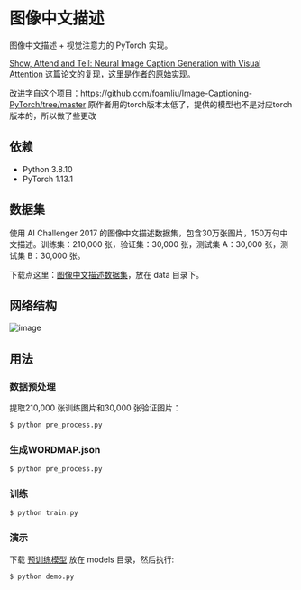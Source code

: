 # 图像中文描述

图像中文描述 + 视觉注意力的 PyTorch 实现。

[Show, Attend and Tell: Neural Image Caption Generation with Visual Attention](https://arxiv.org/pdf/1502.03044.pdf) 这篇论文的复现，[这里是作者的原始实现](https://github.com/kelvinxu/arctic-captions)。

改进字自这个项目：https://github.com/foamliu/Image-Captioning-PyTorch/tree/master
原作者用的torch版本太低了，提供的模型也不是对应torch版本的，所以做了些更改

## 依赖
- Python 3.8.10
- PyTorch 1.13.1

## 数据集

使用 AI Challenger 2017 的图像中文描述数据集，包含30万张图片，150万句中文描述。训练集：210,000 张，验证集：30,000 张，测试集 A：30,000 张，测试集 B：30,000 张。

下载点这里：[图像中文描述数据集](https://challenger.ai/datasets/)，放在 data 目录下。


## 网络结构

 ![image](https://github.com/foamliu/Image-Captioning-v2/raw/master/images/net.png)

## 用法

### 数据预处理
提取210,000 张训练图片和30,000 张验证图片：
```bash
$ python pre_process.py
```

### 生成WORDMAP.json
```bash
$ python pre_process.py
```

### 训练
```bash
$ python train.py
```

### 演示
下载 [预训练模型](https://github.com/coni233/ImageCaptioning-Chinese-PyTorch/) 放在 models 目录，然后执行:

```bash
$ python demo.py
```


